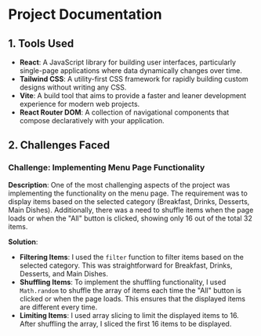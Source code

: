 # Project Documentation

## 1. Tools Used

- **React**: A JavaScript library for building user interfaces, particularly single-page applications where data dynamically changes over time.
- **Tailwind CSS**: A utility-first CSS framework for rapidly building custom designs without writing any CSS.
- **Vite**: A build tool that aims to provide a faster and leaner development experience for modern web projects.
- **React Router DOM**: A collection of navigational components that compose declaratively with your application.

## 2. Challenges Faced

### Challenge: Implementing Menu Page Functionality

**Description**: One of the most challenging aspects of the project was implementing the functionality on the menu page. The requirement was to display items based on the selected category (Breakfast, Drinks, Desserts, Main Dishes). Additionally, there was a need to shuffle items when the page loads or when the "All" button is clicked, showing only 16 out of the total 32 items.

**Solution**:

- **Filtering Items**: I used the `filter` function to filter items based on the selected category. This was straightforward for Breakfast, Drinks, Desserts, and Main Dishes.
- **Shuffling Items**: To implement the shuffling functionality, I used `Math.random` to shuffle the array of items each time the "All" button is clicked or when the page loads. This ensures that the displayed items are different every time.
- **Limiting Items**: I used array slicing to limit the displayed items to 16. After shuffling the array, I sliced the first 16 items to be displayed.
